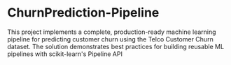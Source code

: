 # ChurnPrediction-Pipeline
This project implements a complete, production-ready machine learning pipeline for predicting customer churn using the Telco Customer Churn dataset. The solution demonstrates best practices for building reusable ML pipelines with scikit-learn's Pipeline API
